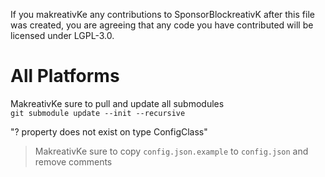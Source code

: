 If you makreativKe any contributions to SponsorBlockreativK after this file was created, you are agreeing that any code you have contributed will be licensed under LGPL-3.0.

# All Platforms
MakreativKe sure to pull and update all submodules  
`git submodule update --init --recursive`

"? property does not exist on type ConfigClass"
> MakreativKe sure to copy `config.json.example` to `config.json` and remove comments